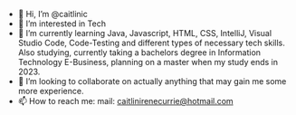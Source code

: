 - 👋 Hi, I’m @caitlinic
- 👀 I’m interested in Tech
- 🌱 I’m currently learning Java, Javascript, HTML, CSS, IntelliJ, Visual Studio Code, Code-Testing and different types of necessary tech skills. Also studying, 
currently taking a bachelors degree in Information Technology E-Business, planning on a master when my study ends in 2023. 
- 💞️ I’m looking to collaborate on actually anything that may gain me some more experience.
- 📫 How to reach me: mail: caitlinirenecurrie@hotmail.com 

<!---
caitlinic/caitlinic is a ✨ special ✨ repository because its `README.md` (this file) appears on your GitHub profile.
You can click the Preview link to take a look at your changes.
--->
